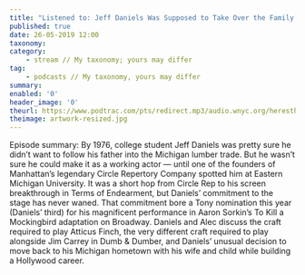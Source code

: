 ```yaml
---
title: "Listened to: Jeff Daniels Was Supposed to Take Over the Family Lumber Business"
published: true
date: 26-05-2019 12:00
taxonomy:
category:
	- stream // My taxonomy; yours may differ
tag:
	- podcasts // My taxonomy, yours may differ
summary:
enabled: '0'
header_image: '0'
theurl: https://www.podtrac.com/pts/redirect.mp3/audio.wnyc.org/heresthething/heresthething051419_danielspod.mp3
theimage: artwork-resized.jpg
--- 
```

Episode summary: By 1976, college student Jeff Daniels was pretty sure he didn’t want to follow his father into the Michigan lumber trade. But he wasn’t sure he could make it as a working actor — until one of the founders of Manhattan’s legendary Circle Repertory Company spotted him at Eastern Michigan University. It was a short hop from Circle Rep to his screen breakthrough in Terms of Endearment, but Daniels’ commitment to the stage has never waned. That commitment bore a Tony nomination this year (Daniels’ third) for his magnificent performance in Aaron Sorkin’s To Kill a Mockingbird adaptation on Broadway. Daniels and Alec discuss the craft required to play Atticus Finch, the very different craft required to play alongside Jim Carrey in Dumb & Dumber, and Daniels’ unusual decision to move back to his Michigan hometown with his wife and child while building a Hollywood career.
